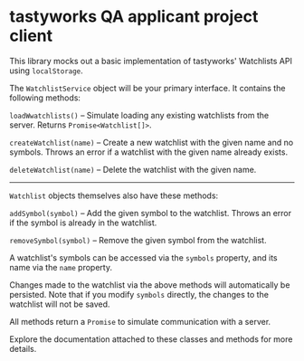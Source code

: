 # tastyworks QA applicant project client

This library mocks out a basic implementation of tastyworks' Watchlists API using `localStorage`.

The `WatchlistService` object will be your primary interface. It contains the following methods:

`loadWwatchlists()` – Simulate loading any existing watchlists from the server. Returns `Promise<Watchlist[]>`.

`createWatchlist(name)` – Create a new watchlist with the given name and no symbols. Throws an error if a watchlist with the given name already exists.

`deleteWatchlist(name)` – Delete the watchlist with the given name.

---

`Watchlist` objects themselves also have these methods:

`addSymbol(symbol)` – Add the given symbol to the watchlist. Throws an error if the symbol is already in the watchlist.

`removeSymbol(symbol)` – Remove the given symbol from the watchlist.

A watchlist's symbols can be accessed via the `symbols` property, and its name via the `name` property.

Changes made to the watchlist via the above methods will automatically be persisted. Note that if you modify `symbols` directly, the changes to the watchlist will not be saved.


All methods return a `Promise` to simulate communication with a server.

Explore the documentation attached to these classes and methods for more details.
